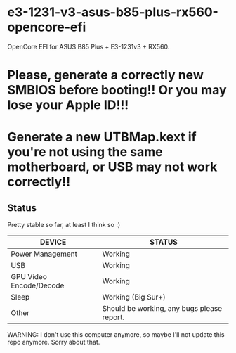 # e3-1231-v3-asus-b85-plus-rx560-opencore-efi
OpenCore EFI for ASUS B85 Plus + E3-1231v3 + RX560.

# Please, generate a correctly new SMBIOS before booting!! Or you may lose your Apple ID!!!
# Generate a new UTBMap.kext if you're not using the same motherboard, or USB may not work correctly!!

## Status
Pretty stable so far, at least I think so :)

|DEVICE|STATUS|
|------|------|
| Power Management | Working |
| USB | Working |
| GPU Video Encode/Decode | Working |
| Sleep | Working (Big Sur+) |
| Other | Should be working, any bugs please report.|

WARNING: I don't use this computer anymore, so maybe I'll not update this repo anymore. Sorry about that.
